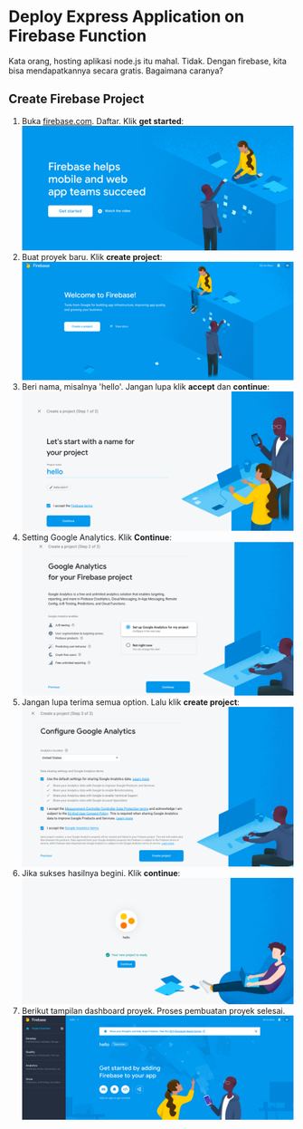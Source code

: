 # Deploy Express Application on Firebase Function

Kata orang, hosting aplikasi node.js itu mahal. Tidak. Dengan firebase, kita bisa mendapatkannya secara gratis. Bagaimana caranya?

## Create Firebase Project

1. Buka [firebase.com](http://firebase.com). Daftar. Klik **get started**:
   ![](images/register.png)
2. Buat proyek baru. Klik **create project**:
   ![](images/create_project.png)
3. Beri nama, misalnya 'hello'. Jangan lupa klik **accept** dan **continue**:
   ![](images/step1.png)
4. Setting Google Analytics. Klik **Continue**:
   ![](images/step2.png)
5. Jangan lupa terima semua option. Lalu klik **create project**:
   ![](images/step3.png)
6. Jika sukses hasilnya begini. Klik **continue**:
   ![](images/create_sukses.png)
7. Berikut tampilan dashboard proyek. Proses pembuatan proyek selesai.
   ![](images/dashboard.png)